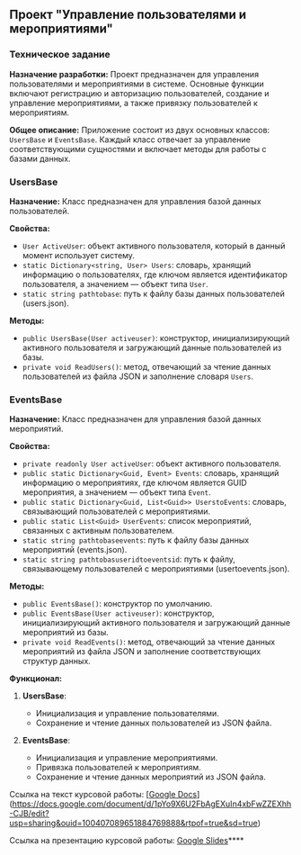 ## Проект "Управление пользователями и мероприятиями"

### Техническое задание

**Назначение разработки:**
Проект предназначен для управления пользователями и мероприятиями в системе. Основные функции включают регистрацию и авторизацию пользователей, создание и управление мероприятиями, а также привязку пользователей к мероприятиям.

**Общее описание:**
Приложение состоит из двух основных классов: `UsersBase` и `EventsBase`. Каждый класс отвечает за управление соответствующими сущностями и включает методы для работы с базами данных.

### UsersBase

**Назначение:**
Класс предназначен для управления базой данных пользователей.

**Свойства:**
- `User ActiveUser`: объект активного пользователя, который в данный момент использует систему.
- `static Dictionary<string, User> Users`: словарь, хранящий информацию о пользователях, где ключом является идентификатор пользователя, а значением — объект типа `User`.
- `static string pathtobase`: путь к файлу базы данных пользователей (users.json).

**Методы:**
- `public UsersBase(User activeuser)`: конструктор, инициализирующий активного пользователя и загружающий данные пользователей из базы.
- `private void ReadUsers()`: метод, отвечающий за чтение данных пользователей из файла JSON и заполнение словаря `Users`.

### EventsBase

**Назначение:**
Класс предназначен для управления базой данных мероприятий.

**Свойства:**
- `private readonly User activeUser`: объект активного пользователя.
- `public static Dictionary<Guid, Event> Events`: словарь, хранящий информацию о мероприятиях, где ключом является GUID мероприятия, а значением — объект типа `Event`.
- `public static Dictionary<Guid, List<Guid>> UserstoEvents`: словарь, связывающий пользователей с мероприятиями.
- `public static List<Guid> UserEvents`: список мероприятий, связанных с активным пользователем.
- `static string pathtobaseevents`: путь к файлу базы данных мероприятий (events.json).
- `static string pathtobasuseridtoeventsid`: путь к файлу, связывающему пользователей с мероприятиями (usertoevents.json).

**Методы:**
- `public EventsBase()`: конструктор по умолчанию.
- `public EventsBase(User activeuser)`: конструктор, инициализирующий активного пользователя и загружающий данные мероприятий из базы.
- `private void ReadEvents()`: метод, отвечающий за чтение данных мероприятий из файла JSON и заполнение соответствующих структур данных.

**Функционал:**
1. **UsersBase**:
    - Инициализация и управление пользователями.
    - Сохранение и чтение данных пользователей из JSON файла.

2. **EventsBase**:
    - Инициализация и управление мероприятиями.
    - Привязка пользователей к мероприятиям.
    - Сохранение и чтение данных мероприятий из JSON файла.


Ссылка на текст курсовой работы: [[Google Docs](https://docs.google.com/document/d/19zmvRFRe4nJ_96ThIgzWdJTo5EyV3qAp-dOMc-Trm4o/edit?usp=sharing)](https://docs.google.com/document/d/1pYo9X6U2FbAgEXuIn4xbFwZZEXhh-CJB/edit?usp=sharing&ouid=100407089651884769888&rtpof=true&sd=true)

Ссылка на презентацию курсовой работы: [Google Slides](https://docs.google.com/presentation/d/1Mc-72WotIeDzLkksBb6EGWdEFHUbJaZM5IIv-eg6AAQ/edit?usp=sharing)****
